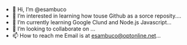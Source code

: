 - 👋 Hi, I’m @esambuco
- 👀 I’m interested in learning how touse Github as a sorce reposity....
- 🌱 I’m currently learning Google Clund and Node.js Javascript...
- 💞️ I’m looking to collaborate on ...
- 📫 How to reach me   Email is at esambuco@optonline.net...

<!---
esambuco/esambuco is a ✨ special ✨ repository because its `README.md` (this file) appears on your GitHub profile.
You can click the Preview link to take a look at your changes.
--->
